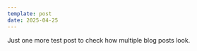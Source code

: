```yaml
---
template: post
date: 2025-04-25
---
```


Just one more test post to check how multiple blog posts look.
